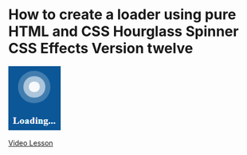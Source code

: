 # How to create a loader using pure HTML and CSS Hourglass Spinner CSS Effects Version twelve

<img src="../../img/loader_10.png" alt="loader" />

[Video Lesson](https://www.youtube.com/watch?v=s0YDyvsyQK4)